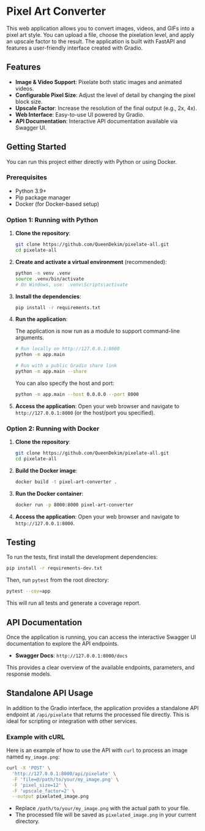 # Pixel Art Converter

This web application allows you to convert images, videos, and GIFs into a pixel art style. You can upload a file, choose the pixelation level, and apply an upscale factor to the result. The application is built with FastAPI and features a user-friendly interface created with Gradio.

## Features

- **Image & Video Support**: Pixelate both static images and animated videos.
- **Configurable Pixel Size**: Adjust the level of detail by changing the pixel block size.
- **Upscale Factor**: Increase the resolution of the final output (e.g., 2x, 4x).
- **Web Interface**: Easy-to-use UI powered by Gradio.
- **API Documentation**: Interactive API documentation available via Swagger UI.

## Getting Started

You can run this project either directly with Python or using Docker.

### Prerequisites

- Python 3.9+
- Pip package manager
- Docker (for Docker-based setup)

### Option 1: Running with Python

1.  **Clone the repository**:
    ```bash
    git clone https://github.com/QueenDekim/pixelate-all.git
    cd pixelate-all
    ```

2.  **Create and activate a virtual environment** (recommended):
    ```bash
    python -m venv .venv
    source .venv/bin/activate
    # On Windows, use: .venv\Scripts\activate
    ```

3.  **Install the dependencies**:
    ```bash
    pip install -r requirements.txt
    ```

4.  **Run the application**:

    The application is now run as a module to support command-line arguments.

    ```bash
    # Run locally on http://127.0.0.1:8000
    python -m app.main

    # Run with a public Gradio share link
    python -m app.main --share
    ```

    You can also specify the host and port:
    ```bash
    python -m app.main --host 0.0.0.0 --port 8000
    ```

5.  **Access the application**:
    Open your web browser and navigate to `http://127.0.0.1:8000` (or the host/port you specified).

### Option 2: Running with Docker

1.  **Clone the repository**:
    ```bash
    git clone https://github.com/QueenDekim/pixelate-all.git
    cd pixelate-all
    ```

2.  **Build the Docker image**:
    ```bash
    docker build -t pixel-art-converter .
    ```

3.  **Run the Docker container**:
    ```bash
    docker run -p 8000:8000 pixel-art-converter
    ```

4.  **Access the application**:
    Open your web browser and navigate to `http://127.0.0.1:8000`.

## Testing

To run the tests, first install the development dependencies:

```bash
pip install -r requirements-dev.txt
```

Then, run `pytest` from the root directory:

```bash
pytest --cov=app
```

This will run all tests and generate a coverage report.

## API Documentation

Once the application is running, you can access the interactive Swagger UI documentation to explore the API endpoints.

-   **Swagger Docs**: `http://127.0.0.1:8000/docs`

This provides a clear overview of the available endpoints, parameters, and response models.

## Standalone API Usage

In addition to the Gradio interface, the application provides a standalone API endpoint at `/api/pixelate` that returns the processed file directly. This is ideal for scripting or integration with other services.

### Example with cURL

Here is an example of how to use the API with `curl` to process an image named `my_image.png`:

```bash
curl -X 'POST' \
  'http://127.0.0.1:8000/api/pixelate' \
  -F 'file=@/path/to/your/my_image.png' \
  -F 'pixel_size=12' \
  -F 'upscale_factor=2' \
  --output pixelated_image.png
```

-   Replace `/path/to/your/my_image.png` with the actual path to your file.
-   The processed file will be saved as `pixelated_image.png` in your current directory.
